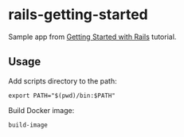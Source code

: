 # rails-getting-started

Sample app from [Getting Started with Rails](http://guides.rubyonrails.org/getting_started.html) tutorial.

## Usage

Add scripts directory to the path:

```
export PATH="$(pwd)/bin:$PATH"
```

Build Docker image:

```
build-image
```

